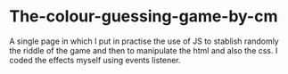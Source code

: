 # The-colour-guessing-game-by-cm

A single page in which I put in practise the use of JS to stablish randomly the riddle of the game and then to manipulate the html and also the css. I coded the effects myself using events listener.
